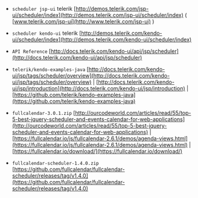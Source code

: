 

* `scheduler jsp-ui` telerik [http://demos.telerik.com/jsp-ui/scheduler/index](http://demos.telerik.com/jsp-ui/scheduler/index)  ( [www.telerik.com/jsp-ui](http://www.telerik.com/jsp-ui) )
* `scheduler kendo-ui` telerik [http://demos.telerik.com/kendo-ui/scheduler/index](http://demos.telerik.com/kendo-ui/scheduler/index)
* `API Reference` [http://docs.telerik.com/kendo-ui/api/jsp/scheduler](http://docs.telerik.com/kendo-ui/api/jsp/scheduler)



* `telerik/kendo-examples-java` [http://docs.telerik.com/kendo-ui/jsp/tags/scheduler/overview](http://docs.telerik.com/kendo-ui/jsp/tags/scheduler/overview) | [http://docs.telerik.com/kendo-ui/jsp/introduction](http://docs.telerik.com/kendo-ui/jsp/introduction) | [https://github.com/telerik/kendo-examples-java](https://github.com/telerik/kendo-examples-java)



* `fullcalendar-3.0.1.zip` [http://ourcodeworld.com/articles/read/55/top-5-best-jquery-scheduler-and-events-calendar-for-web-applications](http://ourcodeworld.com/articles/read/55/top-5-best-jquery-scheduler-and-events-calendar-for-web-applications)
                                                                           | [https://fullcalendar.io/js/fullcalendar-2.6.1/demos/agenda-views.html](https://fullcalendar.io/js/fullcalendar-2.6.1/demos/agenda-views.html)
                                                                           | [https://fullcalendar.io/download/](https://fullcalendar.io/download/)
* `fullcalendar-scheduler-1.4.0.zip` [https://github.com/fullcalendar/fullcalendar-scheduler/releases/tag/v1.4.0](https://github.com/fullcalendar/fullcalendar-scheduler/releases/tag/v1.4.0)